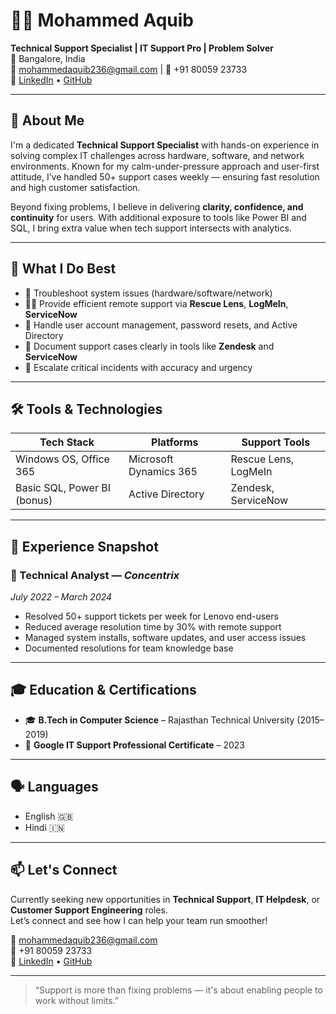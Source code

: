 # 👨‍💻 Mohammed Aquib

**Technical Support Specialist | IT Support Pro | Problem Solver**  
📍 Bangalore, India  
📧 mohammedaquib236@gmail.com | 📱 +91 80059 23733  
🔗 [LinkedIn](https://www.linkedin.com/in/mohammed-aquib-23b2b7199) • [GitHub](https://github.com/Mohammedaquib1996)

---

## 🚀 About Me

I'm a dedicated **Technical Support Specialist** with hands-on experience in solving complex IT challenges across hardware, software, and network environments. Known for my calm-under-pressure approach and user-first attitude, I’ve handled 50+ support cases weekly — ensuring fast resolution and high customer satisfaction.

Beyond fixing problems, I believe in delivering **clarity, confidence, and continuity** for users. With additional exposure to tools like Power BI and SQL, I bring extra value when tech support intersects with analytics.

---

## 💼 What I Do Best

- 🔧 Troubleshoot system issues (hardware/software/network)
- 🧑‍💻 Provide efficient remote support via **Rescue Lens**, **LogMeIn**, **ServiceNow**
- 🔐 Handle user account management, password resets, and Active Directory  
- 📄 Document support cases clearly in tools like **Zendesk** and **ServiceNow**
- 🚀 Escalate critical incidents with accuracy and urgency

---

## 🛠️ Tools & Technologies

| Tech Stack | Platforms | Support Tools |
|------------|-----------|---------------|
| Windows OS, Office 365 | Microsoft Dynamics 365 | Rescue Lens, LogMeIn |
| Basic SQL, Power BI (bonus) | Active Directory | Zendesk, ServiceNow |

---

## 🧠 Experience Snapshot

### 🔧 Technical Analyst — *Concentrix*  
*July 2022 – March 2024*  
- Resolved 50+ support tickets per week for Lenovo end-users  
- Reduced average resolution time by 30% with remote support  
- Managed system installs, software updates, and user access issues  
- Documented resolutions for team knowledge base

---

## 🎓 Education & Certifications

- 🎓 **B.Tech in Computer Science** – Rajasthan Technical University (2015–2019)  
- 📜 **Google IT Support Professional Certificate** – 2023  

---

## 🗣️ Languages

- English 🇬🇧  
- Hindi 🇮🇳  

---

## 📫 Let's Connect

Currently seeking new opportunities in **Technical Support**, **IT Helpdesk**, or **Customer Support Engineering** roles.  
Let’s connect and see how I can help your team run smoother!

📧 mohammedaquib236@gmail.com  
📱 +91 80059 23733  
🔗 [LinkedIn](https://www.linkedin.com/in/mohammed-aquib-23b2b7199) • [GitHub](https://github.com/Mohammedaquib1996)

---

> “Support is more than fixing problems — it's about enabling people to work without limits.”
